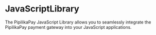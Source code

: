 # JavaScriptLibrary
 The PipilikaPay JavaScript Library allows you to seamlessly integrate the PipilikaPay payment gateway into your JavaScript applications. 
